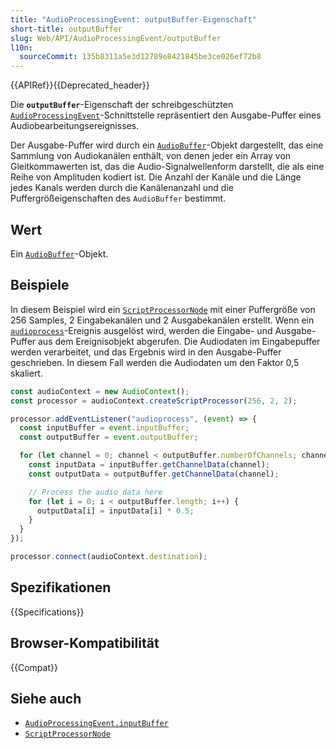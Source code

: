 ```yaml
---
title: "AudioProcessingEvent: outputBuffer-Eigenschaft"
short-title: outputBuffer
slug: Web/API/AudioProcessingEvent/outputBuffer
l10n:
  sourceCommit: 135b8311a5e3d12789e8421845be3ce026ef72b8
---
```


{{APIRef}}{{Deprecated_header}}

Die **`outputBuffer`**-Eigenschaft der schreibgeschützten [`AudioProcessingEvent`](/de/docs/Web/API/AudioProcessingEvent)-Schnittstelle repräsentiert den Ausgabe-Puffer eines Audiobearbeitungsereignisses.

Der Ausgabe-Puffer wird durch ein [`AudioBuffer`](/de/docs/Web/API/AudioBuffer)-Objekt dargestellt, das eine Sammlung von Audiokanälen enthält, von denen jeder ein Array von Gleitkommawerten ist, das die Audio-Signalwellenform darstellt, die als eine Reihe von Amplituden kodiert ist. Die Anzahl der Kanäle und die Länge jedes Kanals werden durch die Kanälenanzahl und die Puffergrößeigenschaften des `AudioBuffer` bestimmt.

## Wert

Ein [`AudioBuffer`](/de/docs/Web/API/AudioBuffer)-Objekt.

## Beispiele

In diesem Beispiel wird ein [`ScriptProcessorNode`](/de/docs/Web/API/ScriptProcessorNode) mit einer Puffergröße von 256 Samples, 2 Eingabekanälen und 2 Ausgabekanälen erstellt. Wenn ein [`audioprocess`](/de/docs/Web/API/ScriptProcessorNode/audioprocess_event)-Ereignis ausgelöst wird, werden die Eingabe- und Ausgabe-Puffer aus dem Ereignisobjekt abgerufen. Die Audiodaten im Eingabepuffer werden verarbeitet, und das Ergebnis wird in den Ausgabe-Puffer geschrieben. In diesem Fall werden die Audiodaten um den Faktor 0,5 skaliert.

```js
const audioContext = new AudioContext();
const processor = audioContext.createScriptProcessor(256, 2, 2);

processor.addEventListener("audioprocess", (event) => {
  const inputBuffer = event.inputBuffer;
  const outputBuffer = event.outputBuffer;

  for (let channel = 0; channel < outputBuffer.numberOfChannels; channel++) {
    const inputData = inputBuffer.getChannelData(channel);
    const outputData = outputBuffer.getChannelData(channel);

    // Process the audio data here
    for (let i = 0; i < outputBuffer.length; i++) {
      outputData[i] = inputData[i] * 0.5;
    }
  }
});

processor.connect(audioContext.destination);
```

## Spezifikationen

{{Specifications}}

## Browser-Kompatibilität

{{Compat}}

## Siehe auch

- [`AudioProcessingEvent.inputBuffer`](/de/docs/Web/API/AudioProcessingEvent/inputBuffer)
- [`ScriptProcessorNode`](/de/docs/Web/API/ScriptProcessorNode)
